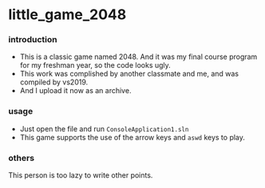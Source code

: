 # little_game_2048

### introduction
- This is a classic game named 2048. And it was my final course program for my freshman year, so the code looks ugly.
- This work was complished by another classmate and me, and was compiled by vs2019. 
- And I upload it now as an archive.

### usage

- Just open the file and run `ConsoleApplication1.sln`
- This game supports the use of the arrow keys and `aswd` keys to play.

### others

This person is too lazy to write other points.

